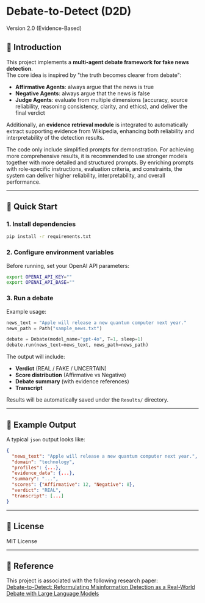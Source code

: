# Debate-to-Detect (D2D) 
Version 2.0 (Evidence-Based)

## 📌 Introduction
This project implements a **multi-agent debate framework for fake news detection**.  
The core idea is inspired by "the truth becomes clearer from debate":  
- **Affirmative Agents**: always argue that the news is true  
- **Negative Agents**: always argue that the news is false  
- **Judge Agents**: evaluate from multiple dimensions (accuracy, source reliability, reasoning consistency, clarity, and ethics), and deliver the final verdict  

Additionally, an **evidence retrieval module** is integrated to automatically extract supporting evidence from Wikipedia, enhancing both reliability and interpretability of the detection results.

The code only include simplified prompts for demonstration.
For achieving more comprehensive results, it is recommended to use stronger models together with more detailed and structured prompts. By enriching prompts with role-specific instructions, evaluation criteria, and constraints, the system can deliver higher reliability, interpretability, and overall performance.


---

## 🚀 Quick Start

### 1. Install dependencies
```bash
pip install -r requirements.txt
```

### 2. Configure environment variables
Before running, set your OpenAI API parameters:
```bash
export OPENAI_API_KEY=""
export OPENAI_API_BASE=""
```

### 3. Run a debate
Example usage:
```python
news_text = "Apple will release a new quantum computer next year."
news_path = Path("sample_news.txt")

debate = Debate(model_name="gpt-4o", T=1, sleep=1)
debate.run(news_text=news_text, news_path=news_path)
```

The output will include:
- **Verdict** (REAL / FAKE / UNCERTAIN)  
- **Score distribution** (Affirmative vs Negative)  
- **Debate summary** (with evidence references)  
- **Transcript**  

Results will be automatically saved under the `Results/` directory.

---

## 📂 Example Output

A typical `json` output looks like:
```json
{
  "news_text": "Apple will release a new quantum computer next year.",
  "domain": "technology",
  "profiles": {...},
  "evidence_data": {...},
  "summary": "...",
  "scores": {"Affirmative": 12, "Negative": 8},
  "verdict": "REAL",
  "transcript": [...]
}
```

---

## 📜 License
MIT License

---

## 📖 Reference
This project is associated with the following research paper:  
[Debate-to-Detect: Reformulating Misinformation Detection as a Real-World Debate with Large Language Models](http://arxiv.org/abs/2505.18596)
